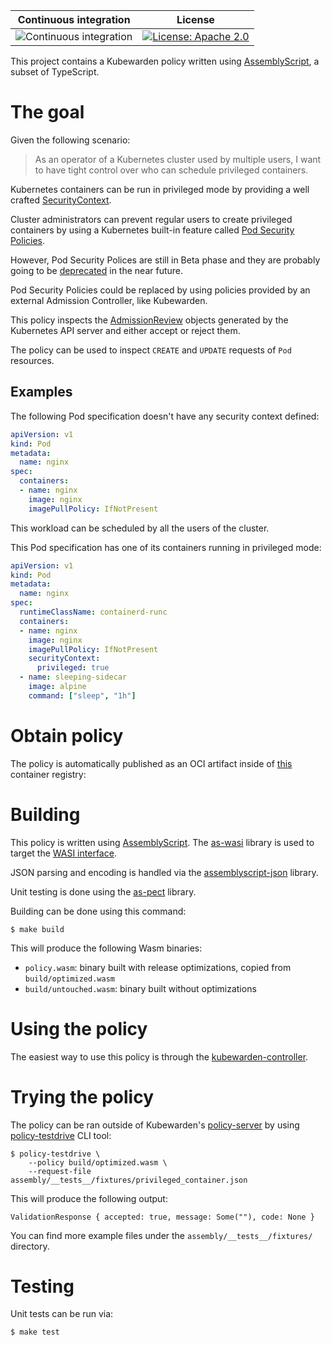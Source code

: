 Continuous integration | License
 -----------------------|--------
![Continuous integration](https://github.com/kubewarden/pod-privileged-policy/workflows/Continuous%20integration/badge.svg) | [![License: Apache 2.0](https://img.shields.io/badge/License-Apache2.0-brightgreen.svg)](https://opensource.org/licenses/Apache-2.0)

This project contains a Kubewarden policy written using [AssemblyScript](https://assemblyscript.org/),
a subset of TypeScript.

# The goal

Given the following scenario:

> As an operator of a Kubernetes cluster used by multiple users,
> I want to have tight control over who can schedule privileged containers.

Kubernetes containers can be run in privileged mode by providing a well crafted
[SecurityContext](https://kubernetes.io/docs/tasks/configure-pod-container/security-context/).

Cluster administrators can prevent regular users to create privileged containers
by using a Kubernetes built-in feature called [Pod Security Policies](https://kubernetes.io/docs/concepts/policy/pod-security-policy/).

However, Pod Security Polices are still in Beta phase and they are probably
going to be [deprecated](https://github.com/kubernetes/enhancements/issues/5)
in the near future.

Pod Security Policies could be replaced by using policies provided by an
external Admission Controller, like Kubewarden.

This policy inspects the [AdmissionReview](https://kubernetes.io/docs/reference/access-authn-authz/extensible-admission-controllers/#request)
objects generated by the Kubernetes API server and either accept or reject
them.

The policy can be used to inspect `CREATE` and `UPDATE` requests of
`Pod` resources.

## Examples

The following Pod specification doesn't have any security context defined:

```yaml
apiVersion: v1
kind: Pod
metadata:
  name: nginx
spec:
  containers:
  - name: nginx
    image: nginx
    imagePullPolicy: IfNotPresent
```

This workload can be scheduled by all the users of the cluster.

This Pod specification has one of its containers running in
privileged mode:

```yaml
apiVersion: v1
kind: Pod
metadata:
  name: nginx
spec:
  runtimeClassName: containerd-runc
  containers:
  - name: nginx
    image: nginx
    imagePullPolicy: IfNotPresent
    securityContext:
      privileged: true
  - name: sleeping-sidecar
    image: alpine
    command: ["sleep", "1h"]
```

# Obtain policy

The policy is automatically published as an OCI artifact inside of
[this](https://github.com/orgs/kubewarden/packages/container/package/policies%2Fpod-privileged)
container registry:

# Building

This policy is written using [AssemblyScript](https://www.assemblyscript.org/).
The [as-wasi](https://github.com/jedisct1/as-wasi) library is used to target
the [WASI interface](https://wasi.dev/).

JSON parsing and encoding is handled via the [assemblyscript-json](https://github.com/nearprotocol/assemblyscript-json)
library.

Unit testing is done using the [as-pect](https://github.com/jtenner/as-pect)
library.

Building can be done using this command:

```
$ make build
```

This will produce the following Wasm binaries:

  * `policy.wasm`: binary built with release optimizations, copied from
    `build/optimized.wasm`
  * `build/untouched.wasm`: binary built without optimizations

# Using the policy

The easiest way to use this policy is through the [kubewarden-controller](https://github.com/kubewarden/kubewarden-controller).

# Trying the policy

The policy can be ran outside of Kubewarden's [policy-server](https://github.com/kubewarden/policy-server)
by using [policy-testdrive](https://github.com/kubewarden/policy-server/tree/main/crates/policy-testdrive)
CLI tool:

```shell
$ policy-testdrive \
    --policy build/optimized.wasm \
    --request-file assembly/__tests__/fixtures/privileged_container.json
```

This will produce the following output:

```shell
ValidationResponse { accepted: true, message: Some(""), code: None }
```

You can find more example files under the `assembly/__tests__/fixtures/`
directory.

# Testing

Unit tests can be run via:

```shell
$ make test
```

